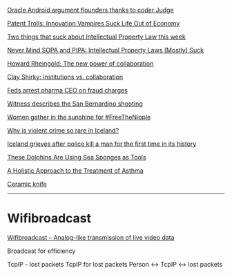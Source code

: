 <a href="http://www.slashgear.com/oracle-android-argument-flounders-thanks-to-coder-judge-16228583/" target="_blank">Oracle Android argument flounders thanks to coder Judge</a>

<a href="http://www.ipwatchdog.com/2010/12/14/patent-trolls-innovation-vampires-suck-life-out-of-economy/id=13797/" target="_blank">Patent Trolls: Innovation Vampires Suck Life Out of Economy</a>

<a href="http://a.wholelottanothing.org/2005/02/two-things-that-suck-about-intellectual-property-law-this-week.html" target="_blank">Two things that suck about Intellectual Property Law this week</a>

<a href="https://thisruthlessworld.wordpress.com/2012/01/19/never-mind-sopa-and-pipa-intellectual-property-laws-mostly-suck/" target="_blank">Never Mind SOPA and PIPA: Intellectual Property Laws (Mostly) Suck</a>

<a href="https://www.ted.com/talks/howard_rheingold_on_collaboration" target="_blank">Howard Rheingold: The new power of collaboration</a>

<a href="https://www.ted.com/talks/clay_shirky_on_institutions_versus_collaboration#t-625767" target="_blank">Clay Shirky: Institutions vs. collaboration</a>

<a href="http://www.cbsnews.com/videos/feds-arrest-pharma-ceo-on-fraud-charges/" target="_blank">Feds arrest pharma CEO on fraud charges</a>

<a href="http://www.cbsnews.com/videos/witness-describes-the-san-bernardino-shooting/" target="_blank">Witness describes the San Bernardino shooting</a>

<a href="http://icelandmonitor.mbl.is/news/news/2015/06/13/women_gather_in_the_sunshine_for_freethenipple/" target="_blank">Women gather in the sunshine for #FreeTheNipple</a>

<a href="http://www.bbc.com/news/magazine-22288564" target="_blank">Why is violent crime so rare in Iceland?</a>

<a href="http://www.pri.org/stories/2013-12-03/iceland-grieves-after-police-kill-man-first-time-its-history" target="_blank">Iceland grieves after police kill a man for the first time in its history</a>

<a href="http://www.theatlantic.com/technology/archive/2014/04/these-genius-dolphins-are-using-sea-sponges-as-tools/361168/?single_page=true" target="_blank">These Dolphins Are Using Sea Sponges as Tools</a>

<a href="http://www.naturopathic.org/content.asp?contentid=495" target="_blank">A Holistic Approach to the Treatment of Asthma</a>

<a href="https://en.wikipedia.org/wiki/Ceramic_knife" target="_blank">Ceramic knife</a>

---

# Wifibroadcast

<a href="https://befinitiv.wordpress.com/wifibroadcast-analog-like-transmission-of-live-video-data/" target="_blank">Wifibroadcast – Analog-like transmission of live video data</a>

Broadcast for efficiency

TcpIP - lost packets
TcpIP for lost packets
Person <-> TcpIP <-> lost packets

